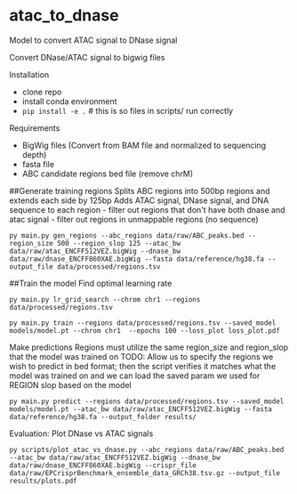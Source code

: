 # atac_to_dnase

Model to convert ATAC signal to DNase signal

Convert DNase/ATAC signal to bigwig files

Installation
- clone repo
- install conda environment
- `pip install -e .`  # this is so files in scripts/ run correctly

Requirements
- BigWig files (Convert from BAM file and normalized to sequencing depth)
- fasta file 
- ABC candidate regions bed file (remove chrM)

##Generate training regions
Splits ABC regions into 500bp regions and extends each side by 125bp 
Adds ATAC signal, DNase signal, and DNA sequence to each region
	- filter out regions that don't have both dnase and atac signal
	- filter out regions in unmappable regions (no sequence)
	
```
py main.py gen_regions --abc_regions data/raw/ABC_peaks.bed --region_size 500 --region_slop 125 --atac_bw data/raw/atac_ENCFF512VEZ.bigWig --dnase_bw data/raw/dnase_ENCFF860XAE.bigWig --fasta data/reference/hg38.fa --output_file data/processed/regions.tsv
```

##Train the model
Find optimal learning rate
```
py main.py lr_grid_search --chrom chr1 --regions data/processed/regions.tsv
```
```
py main.py train --regions data/processed/regions.tsv --saved_model models/model.pt --chrom chr1  --epochs 100 --loss_plot loss_plot.pdf
```

Make predictions
Regions must utilize the same region_size and region_slop that the model was trained on
TODO: Allow us to specify the regions we wish to predict in bed format; then the script verifies it matches what the model was trained on
		and we can load the saved param we used for REGION slop based on the model
```
py main.py predict --regions data/processed/regions.tsv --saved_model models/model.pt --atac_bw data/raw/atac_ENCFF512VEZ.bigWig --fasta data/reference/hg38.fa --output_folder results/
```

Evaluation:
Plot DNase vs ATAC signals
```
py scripts/plot_atac_vs_dnase.py --abc_regions data/raw/ABC_peaks.bed --atac_bw data/raw/atac_ENCFF512VEZ.bigWig --dnase_bw data/raw/dnase_ENCFF860XAE.bigWig --crispr_file data/raw/EPCrisprBenchmark_ensemble_data_GRCh38.tsv.gz --output_file results/plots.pdf
```

